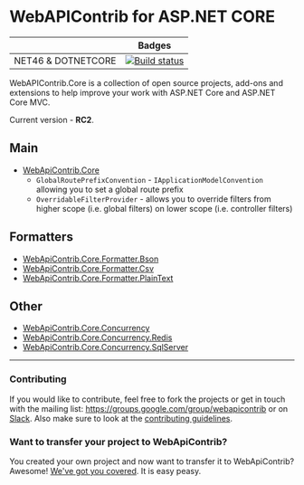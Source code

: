 # WebAPIContrib for ASP.NET CORE

|                           | Badges                                                                                                                                                       |
| ------------------------- | ------------------------------------------------------------------------------------------------------------------------------------------------------------ |
| NET46 & DOTNETCORE        | [![Build status](https://ci.appveyor.com/api/projects/status/4n10t3rrkju3fwyy?svg=true)](https://ci.appveyor.com/project/thabart/webapicontrib-core)         |

WebAPIContrib.Core is a collection of open source projects, add-ons and extensions to help improve your work with ASP.NET Core and ASP.NET Core MVC.

Current version - **RC2**.

## Main

* [WebApiContrib.Core](https://github.com/WebApiContrib/WebAPIContrib.Core/tree/master/src/WebApiContrib.Core)
  * `GlobalRoutePrefixConvention` - `IApplicationModelConvention` allowing you to set a global route prefix
  * `OverridableFilterProvider` - allows you to override filters from higher scope (i.e. global filters) on lower scope (i.e. controller filters)

## Formatters

* [WebApiContrib.Core.Formatter.Bson](https://github.com/WebApiContrib/WebAPIContrib.Core/tree/master/src/WebApiContrib.Core.Formatter.Bson)
* [WebApiContrib.Core.Formatter.Csv](https://github.com/WebApiContrib/WebAPIContrib.Core/tree/master/src/WebApiContrib.Core.Formatter.Csv)
* [WebApiContrib.Core.Formatter.PlainText](https://github.com/WebApiContrib/WebAPIContrib.Core/tree/master/src/WebApiContrib.Core.Formatter.PlainText)

## Other

* [WebApiContrib.Core.Concurrency](https://github.com/WebApiContrib/WebAPIContrib.Core/tree/master/src/WebApiContrib.Core.Concurrency)
* [WebApiContrib.Core.Concurrency.Redis](https://github.com/WebApiContrib/WebAPIContrib.Core/tree/master/src/WebApiContrib.Core.Concurrency.Redis)
* [WebApiContrib.Core.Concurrency.SqlServer](https://github.com/WebApiContrib/WebAPIContrib.Core/tree/master/src/WebApiContrib.Core.Concurrency.SqlServer)

---

### Contributing
If you would like to contribute, feel free to fork the projects or get in touch with the mailing list: https://groups.google.com/group/webapicontrib or on [Slack](https://webapicontrib.azurewebsites.net). Also make sure to look at the [contributing guidelines](https://github.com/WebApiContrib/WebAPIContrib.Core/blob/dev/CONTRIBUTING.md).

### Want to transfer your project to WebApiContrib?

You created your own project and now want to transfer it to WebApiContrib? Awesome! [We've got you covered](https://github.com/WebApiContrib/WebAPIContrib/wiki/Guidelines-for-transferring-projects-to-Web-API-Contrib). It is easy peasy.
